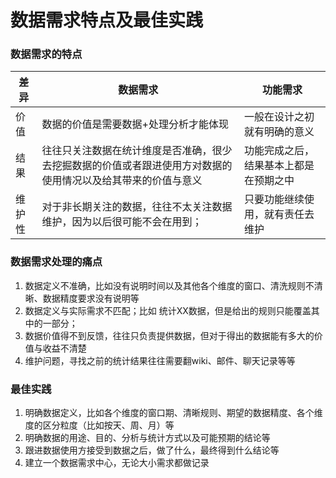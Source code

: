数据需求特点及最佳实践
====
### 数据需求的特点
差异|数据需求|功能需求
-|-|-
价值|数据的价值是需要数据+处理分析才能体现|一般在设计之初就有明确的意义
结果|往往只关注数据在统计维度是否准确，很少去挖掘数据的价值或者跟进使用方对数据的使用情况以及给其带来的价值与意义|功能完成之后，结果基本上都是在预期之中
维护性|对于非长期关注的数据，往往不太关注数据维护，因为以后很可能不会在用到；|只要功能继续使用，就有责任去维护

### 数据需求处理的痛点
1. 数据定义不准确，比如没有说明时间以及其他各个维度的窗口、清洗规则不清晰、数据精度要求没有说明等<br>
2. 数据定义与实际需求不匹配；比如 统计XX数据，但是给出的规则只能覆盖其中的一部分；<br>
3. 数据价值得不到反馈，往往只负责提供数据，但对于得出的数据能有多大的价值与收益不清楚<br>
4. 维护问题，寻找之前的统计结果往往需要翻wiki、邮件、聊天记录等等<br>

### 最佳实践
1. 明确数据定义，比如各个维度的窗口期、清晰规则、期望的数据精度、各个维度的区分粒度（比如按天、周、月）等<br>
2. 明确数据的用途、目的、分析与统计方式以及可能预期的结论等<br>
3. 跟进数据使用方接受到数据之后，做了什么，最终得到什么结论等<br>
4. 建立一个数据需求中心，无论大小需求都做记录<br>


